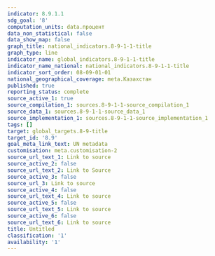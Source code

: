 ```yaml
---
indicator: 8.9.1.1
sdg_goal: '8'
computation_units: data.процент
data_non_statistical: false
data_show_map: false
graph_title: national_indicators.8-9-1-1-title
graph_type: line
indicator_name: global_indicators.8-9-1-1-title
indicator_name_national: national_indicators.8-9-1-1-title
indicator_sort_order: 08-09-01-01
national_geographical_coverage: meta.Казахстан
published: true
reporting_status: complete
source_active_1: true
source_compilation_1: sources.8-9-1-1-source_compilation_1
source_data_1: sources.8-9-1-1-source_data_1
source_implementation_1: sources.8-9-1-1-source_implementation_1
tags: []
target: global_targets.8-9-title
target_id: '8.9'
goal_meta_link_text: UN metadata
customisation: meta.customisation-2
source_url_text_1: Link to source
source_active_2: false
source_url_text_2: Link to Source
source_active_3: false
source_url_3: Link to source
source_active_4: false
source_url_text_4: Link to source
source_active_5: false
source_url_text_5: Link to source
source_active_6: false
source_url_text_6: Link to source
title: Untitled
classification: '1'
availability: '1'
---
```


